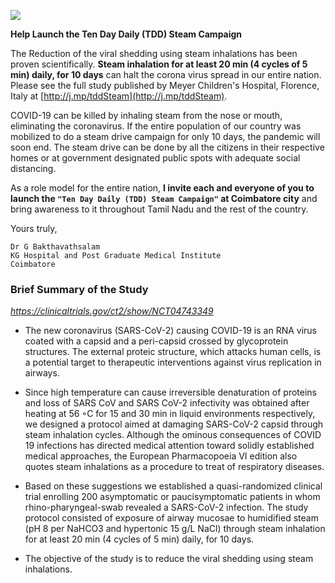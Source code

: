 
<!-- title: 10 Day Daily (TDD) Steam Campaign -->


![](https://lh3.googleusercontent.com/Q2ADKPvIAv0Plk7R80XuXeos5w4y_N5x3JV-EihtSJxeejXMvd0PNK0pxeg0Uzdmj4CyK_Zj0nGCmi_8QsB3wFbdy5iUS21VXOrXWqgqdo8jErahWzqrQdKDRkpRrNDGRyugABa6kpaYVx1rWwPpZhc-HUto6JUWKoQYIxtoEg4ASQL0KvQayGavXEjba3-1l6g0Zd-OM6zq0tUcveHUwcosnCBVYFbK62oaFJoxLLip6dhv4XOA7RLp6b9ldt5RB6ZVE5eGyffYaIdl8JbZwzuLGDesdFm6-wZaYMhU43TxnNbogRCyPBEPZzbaSzhb1ekOBnRabROQgatMA3MzXu2B1SDMBehxUeJJHdJ3GXny4V_fIDCQGL7MxN4bLQyydPx9DpauwLMvnHPfq_IUphaVJge3gQZX_fmsVRjN4k730nwZNla45sjv6xf8e1H7POugi863uPyRpgM830BKF0gHFwuZDMSDWfO2Q9y8zDoY67XqHdp51JvgYXVPlMSBtl29-71NPqONIsKtM8sszg3WnQnQdDz21eF-od0TNcuGzckYWgBPaCwWaLz31jbLfOREMCbLDd1uHUSRiVWLYgNgk8RzGbFHrnWZoBU3JBA-gJrONveqVneLRztb2VhumA8zMXd8ZVi33aftprMDFQc0sdY5FzhHpPFuz6-zjelH4q-tI5wssyKrv0hfzysEROjTOEVo4bXLSmgQ6BOxJFUfpQ=w889-h212-no?authuser=0)

 
**Help Launch the Ten Day Daily (TDD) Steam  Campaign**

The Reduction of the viral shedding using steam inhalations has been proven scientifically.  **Steam inhalation for at least 20 min (4 cycles of 5 min) daily, for 10 days** can halt the corona virus spread in our entire nation. Please see the full study published by Meyer Children's Hospital, Florence, Italy at  [http://j.mp/tddSteam](http://j.mp/tddSteam). 

COVID-19 can be killed by inhaling steam from the nose or mouth, eliminating the coronavirus. If the entire population of our country was mobilized to do a steam drive campaign for only 10 days, the pandemic will soon end. The steam drive can be done by all the citizens in their respective homes or at government designated public spots with adequate social distancing. 

As a role model for the entire nation, **I invite each and everyone of you to launch the `"Ten Day Daily (TDD) Steam Campaign"` at Coimbatore city** and bring awareness to it throughout Tamil Nadu and the rest of the country. 

Yours truly, 

    Dr G Bakthavathsalam
    KG Hospital and Post Graduate Medical Institute
    Coimbatore 

### Brief Summary of the Study
*https://clinicaltrials.gov/ct2/show/NCT04743349*

  - The new coronavirus (SARS-CoV-2) causing COVID-19 is an RNA virus    coated with a capsid and a peri-capsid crossed by glycoprotein    structures. The external proteic structure, which attacks human    cells, is a potential target to therapeutic interventions against    virus replication in airways.

  - Since high temperature can cause irreversible denaturation of proteins and loss of SARS CoV and SARS CoV-2 infectivity was obtained after heating at 56 ◦C for 15 and 30 min in liquid environments respectively, we designed a protocol aimed at damaging SARS-CoV-2 capsid through steam inhalation cycles. Although the ominous consequences of COVID 19 infections has directed medical attention toward solidly established medical approaches, the European Pharmacopoeia VI edition also quotes steam inhalations as a procedure to treat of respiratory diseases.
- Based on these suggestions we established a quasi-randomized clinical trial enrolling 200 asymptomatic or paucisymptomatic patients in whom rhino-pharyngeal-swab revealed a SARS-CoV-2 infection. The study protocol consisted of exposure of airway mucosae to humidified steam (pH 8 per NaHCO3 and hypertonic 15 g/L NaCl) through steam inhalation for at least 20 min (4 cycles of 5 min) daily, for 10 days.
- The objective of the study is to reduce the viral shedding using steam inhalations.


